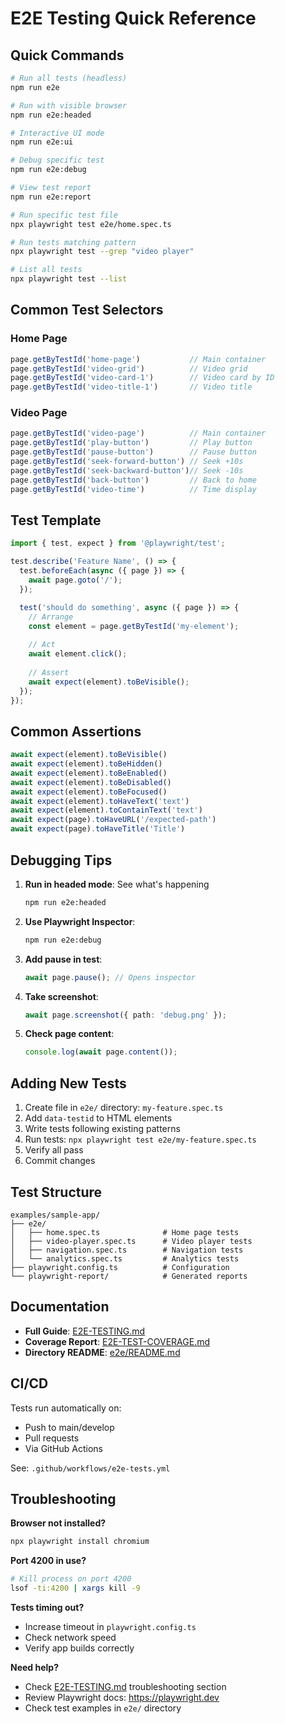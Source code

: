 # E2E Testing Quick Reference

## Quick Commands

```bash
# Run all tests (headless)
npm run e2e

# Run with visible browser
npm run e2e:headed

# Interactive UI mode
npm run e2e:ui

# Debug specific test
npm run e2e:debug

# View test report
npm run e2e:report

# Run specific test file
npx playwright test e2e/home.spec.ts

# Run tests matching pattern
npx playwright test --grep "video player"

# List all tests
npx playwright test --list
```

## Common Test Selectors

### Home Page
```typescript
page.getByTestId('home-page')           // Main container
page.getByTestId('video-grid')          // Video grid
page.getByTestId('video-card-1')        // Video card by ID
page.getByTestId('video-title-1')       // Video title
```

### Video Page
```typescript
page.getByTestId('video-page')          // Main container
page.getByTestId('play-button')         // Play button
page.getByTestId('pause-button')        // Pause button
page.getByTestId('seek-forward-button') // Seek +10s
page.getByTestId('seek-backward-button')// Seek -10s
page.getByTestId('back-button')         // Back to home
page.getByTestId('video-time')          // Time display
```

## Test Template

```typescript
import { test, expect } from '@playwright/test';

test.describe('Feature Name', () => {
  test.beforeEach(async ({ page }) => {
    await page.goto('/');
  });

  test('should do something', async ({ page }) => {
    // Arrange
    const element = page.getByTestId('my-element');
    
    // Act
    await element.click();
    
    // Assert
    await expect(element).toBeVisible();
  });
});
```

## Common Assertions

```typescript
await expect(element).toBeVisible()
await expect(element).toBeHidden()
await expect(element).toBeEnabled()
await expect(element).toBeDisabled()
await expect(element).toBeFocused()
await expect(element).toHaveText('text')
await expect(element).toContainText('text')
await expect(page).toHaveURL('/expected-path')
await expect(page).toHaveTitle('Title')
```

## Debugging Tips

1. **Run in headed mode**: See what's happening
   ```bash
   npm run e2e:headed
   ```

2. **Use Playwright Inspector**:
   ```bash
   npm run e2e:debug
   ```

3. **Add pause in test**:
   ```typescript
   await page.pause(); // Opens inspector
   ```

4. **Take screenshot**:
   ```typescript
   await page.screenshot({ path: 'debug.png' });
   ```

5. **Check page content**:
   ```typescript
   console.log(await page.content());
   ```

## Adding New Tests

1. Create file in `e2e/` directory: `my-feature.spec.ts`
2. Add `data-testid` to HTML elements
3. Write tests following existing patterns
4. Run tests: `npx playwright test e2e/my-feature.spec.ts`
5. Verify all pass
6. Commit changes

## Test Structure

```
examples/sample-app/
├── e2e/
│   ├── home.spec.ts              # Home page tests
│   ├── video-player.spec.ts      # Video player tests
│   ├── navigation.spec.ts        # Navigation tests
│   └── analytics.spec.ts         # Analytics tests
├── playwright.config.ts          # Configuration
└── playwright-report/            # Generated reports
```

## Documentation

- **Full Guide**: [E2E-TESTING.md](./E2E-TESTING.md)
- **Coverage Report**: [E2E-TEST-COVERAGE.md](./E2E-TEST-COVERAGE.md)
- **Directory README**: [e2e/README.md](./e2e/README.md)

## CI/CD

Tests run automatically on:
- Push to main/develop
- Pull requests
- Via GitHub Actions

See: `.github/workflows/e2e-tests.yml`

## Troubleshooting

**Browser not installed?**
```bash
npx playwright install chromium
```

**Port 4200 in use?**
```bash
# Kill process on port 4200
lsof -ti:4200 | xargs kill -9
```

**Tests timing out?**
- Increase timeout in `playwright.config.ts`
- Check network speed
- Verify app builds correctly

**Need help?**
- Check [E2E-TESTING.md](./E2E-TESTING.md) troubleshooting section
- Review Playwright docs: https://playwright.dev
- Check test examples in `e2e/` directory
